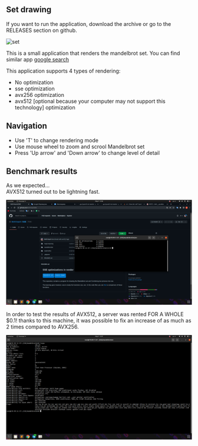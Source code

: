 ## Set drawing

If you want to run the application, download the archive or
go to the RELEASES section on github.</br>

![set](readmeRes/application.gif)

This is a small application that renders the mandelbrot set. You can find similar
app [google search](https://www.google.com/search?q=mandelbrot+set)</br>

This application supports 4 types of rendering:
- No optimization
- sse optimization
- avx256 optimization
- avx512 [optional because your computer may not support this technology] optimization

## Navigation
- Use 'T' to change rendering mode
- Use mouse wheel to zoom and scrool Mandelbrot set
- Press 'Up arrow' and 'Down arrow' to change level of detail 

## Benchmark results

As we expected...</br>
AVX512 turned out to be lightning fast.

![test results](readmeRes/victory.png)

In order to test the results of AVX512, a server was rented FOR A WHOLE $0.1!
thanks to this machine, it was possible to fix an increase of as much as
2 times compared to AVX256.

![server cpu settings](readmeRes/serverCPU.png)